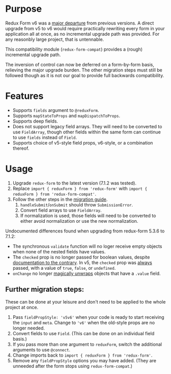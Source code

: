 # Purpose

Redux Form v6 was a [major departure](https://redux-form.com/7.1.2/docs/migrationguide.md/#inversion-of-control) from previous versions. A direct upgrade
from v5 to v6 would require practically rewriting every form in your application all at once, as no incremental upgrade path was provided. For any reasonbly large project, that is untennable.

This compatibility module (`redux-form-compat`) provides a (rough) incremental upgrade path.

The inversion of control can now be deferred on a form-by-form basis, relieving the major upgrade burden. The other migration steps must still be followed though as it is not our goal to provide full backwards compatibility.

# Features

 * Supports `fields` argument to `@reduxForm`.
 * Supports `mapStateToProps` and `mapDispatchToProps`.
 * Supports deep fields.
 * Does not support legacy field arrays. They will need to be converted to use `FieldArray`, though other fields within the same form can continue to use `fields` instead of `Field`.
 * Supports choice of v5-style field props, v6-style, or a combination thereof.

# Usage

1. Upgrade `redux-form` to the latest version (7.1.2 was tested).
1. Replace `import { reduxForm } from 'redux-form'` with `import { reduxForm } from 'redux-form-compat'`.
1. Follow the other steps in the [migration guide](https://redux-form.com/7.1.2/docs/migrationguide.md/).
    1. `handleSubmit`/`onSubmit` should throw `SubmissionError`.
    1. Convert field arrays to use `FieldArray`.
    1. If normalization is used, those fields will need to be converted to either avoid normalization or use the new normalization.

Undocumented differences found when upgrading from redux-form 5.3.6 to 7.1.2:

 * The synchronous `validate` function will no loger receive empty
   objects when none of the nested fields have values.
 * The `checked` prop is no longer passed for boolean values, despite [documentation to the contrary](https://redux-form.com/7.1.2/docs/api/field.md/#-code-input-checked-boolean-code-optional-). In v5, the `checked` prop was [always](https://github.com/erikras/redux-form/blob/v5.3.6/src/isChecked.js) passed, with a value of `true`, `false`, or `undefined`.
 * `onChange` no longer [magically unwraps](https://github.com/erikras/redux-form/commit/d33ca58b4c14ac82a5230aa916191a07ee43f127) objects that have a `.value` field.
## Further migration steps:

These can be done at your leisure and don't need to be applied to the whole project at once.

1. Pass `fieldPropStyle: 'v5v6'` when your code is ready to start receiving the `input` and `meta`. Change to `'v6'` when the old-style props are no longer needed.
1. Convert fields to use `Field`. (This can be done on an individual field basis.)
1. If you pass more than one argument to `reduxForm`, switch the additional arguments to use `@connect`.
1. Change imports back to `import { reduxForm } from 'redux-form'`.
1. Remove any `fieldPropStyle` options you may have added. (They are unneeded after the form stops using `redux-form-compat`.)
